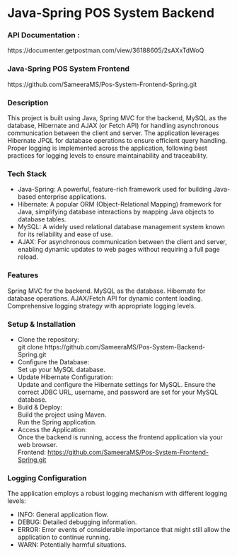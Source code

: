 <h1>Java-Spring POS System Backend</h1>

<h3>API Documentation :</h3>
https://documenter.getpostman.com/view/36188605/2sAXxTdWoQ

<h3>Java-Spring POS System Frontend</h3>
https://github.com/SameeraMS/Pos-System-Frontend-Spring.git

<h3>Description</h3>

This project is built using Java, Spring MVC for the backend, 
MySQL as the database, Hibernate and AJAX (or Fetch API) 
for handling asynchronous communication between the client
and server. The application leverages Hibernate JPQL for
database operations to ensure efficient query handling.
Proper logging is implemented across the application,
following best practices for logging levels to ensure 
maintainability and traceability.

<h3>Tech Stack</h3>

<ul>
  <li>Java-Spring: A powerful, feature-rich framework used for building Java-based enterprise applications.</li>
  <li>Hibernate: A popular ORM (Object-Relational Mapping) framework for Java, simplifying database interactions by mapping Java objects to database tables.</li>
  <li>MySQL: A widely used relational database management system known for its reliability and ease of use.</li>
  <li>AJAX: For asynchronous communication between the client and server, enabling dynamic updates to web pages without requiring a full page reload.</li>
</ul>


<h3>Features</h3>

Spring MVC for the backend.
MySQL as the database.
Hibernate for database operations.
AJAX/Fetch API for dynamic content loading.
Comprehensive logging strategy with appropriate logging levels.

<h3>Setup & Installation</h3>

<ul>
  <li>Clone the repository:
    <br>git clone https://github.com/SameeraMS/Pos-System-Backend-Spring.git
  </li>

  <li>Configure the Database:
    <br>Set up your MySQL database.
  </li>

  <li>Update Hibernate Configuration:
    <br>Update and configure the Hibernate settings for MySQL. Ensure the correct JDBC URL, username, and password are set for your MySQL database.
  </li>

  <li>Build & Deploy:
    <br>Build the project using Maven.
    <br>Run the Spring application.
  </li>

  <li>Access the Application:
    <br>Once the backend is running, access the frontend application via your web browser.
    <br>Frontend: <a href="https://github.com/SameeraMS/Pos-System-Frontend-Spring.git">https://github.com/SameeraMS/Pos-System-Frontend-Spring.git</a>
  </li>
</ul>


<h3>Logging Configuration</h3>

The application employs a robust logging mechanism with different logging levels:

<ul>
<li>INFO: General application flow.</li>
<li>DEBUG: Detailed debugging information.</li>
<li>ERROR: Error events of considerable importance that might still allow the application to continue running.</li>
<li>WARN: Potentially harmful situations.</li>
</ul>

